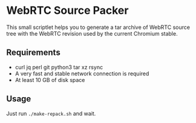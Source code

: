 # WebRTC Source Packer

This small scriptlet helps you to generate a tar archive of WebRTC source tree with the WebRTC revision used by the current Chromium stable.

## Requirements

- curl jq perl git python3 tar xz rsync
- A very fast and stable network connection is required
- At least 10 GB of disk space

## Usage

Just run `./make-repack.sh` and wait.
